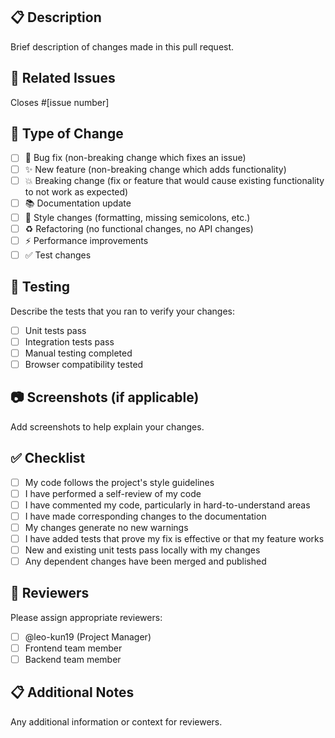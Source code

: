## 📋 Description
Brief description of changes made in this pull request.

## 🔗 Related Issues
Closes #[issue number]

## 🚀 Type of Change
- [ ] 🐛 Bug fix (non-breaking change which fixes an issue)
- [ ] ✨ New feature (non-breaking change which adds functionality)
- [ ] 💥 Breaking change (fix or feature that would cause existing functionality to not work as expected)
- [ ] 📚 Documentation update
- [ ] 🎨 Style changes (formatting, missing semicolons, etc.)
- [ ] ♻️ Refactoring (no functional changes, no API changes)
- [ ] ⚡ Performance improvements
- [ ] ✅ Test changes

## 🧪 Testing
Describe the tests that you ran to verify your changes:
- [ ] Unit tests pass
- [ ] Integration tests pass
- [ ] Manual testing completed
- [ ] Browser compatibility tested

## 📷 Screenshots (if applicable)
Add screenshots to help explain your changes.

## ✅ Checklist
- [ ] My code follows the project's style guidelines
- [ ] I have performed a self-review of my code
- [ ] I have commented my code, particularly in hard-to-understand areas
- [ ] I have made corresponding changes to the documentation
- [ ] My changes generate no new warnings
- [ ] I have added tests that prove my fix is effective or that my feature works
- [ ] New and existing unit tests pass locally with my changes
- [ ] Any dependent changes have been merged and published

## 👥 Reviewers
Please assign appropriate reviewers:
- [ ] @leo-kun19 (Project Manager)
- [ ] Frontend team member
- [ ] Backend team member

## 📋 Additional Notes
Any additional information or context for reviewers.
